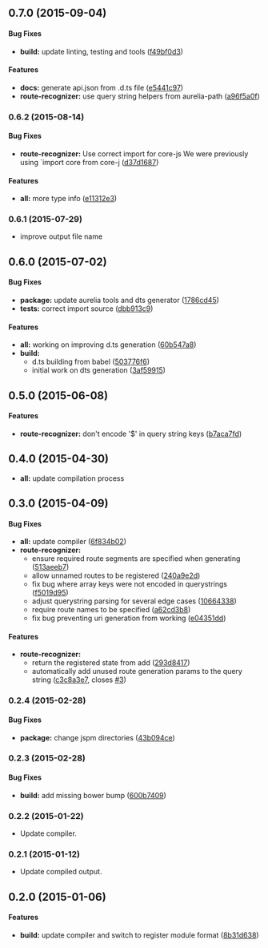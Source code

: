 ## 0.7.0 (2015-09-04)


#### Bug Fixes

* **build:** update linting, testing and tools ([f49bf0d3](http://github.com/aurelia/route-recognizer/commit/f49bf0d3db3bb453807b60f4eb1c673dec945a16))


#### Features

* **docs:** generate api.json from .d.ts file ([e5441c97](http://github.com/aurelia/route-recognizer/commit/e5441c970d741edd42322c70a3abb2d514c69fa4))
* **route-recognizer:** use query string helpers from aurelia-path ([a96f5a0f](http://github.com/aurelia/route-recognizer/commit/a96f5a0f01cf64182ec09da1d064b67245ae59bf))


### 0.6.2 (2015-08-14)


#### Bug Fixes

* **route-recognizer:** Use correct import for core-js We were previously using `import core from core-j ([d37d1687](http://github.com/aurelia/route-recognizer/commit/d37d1687f7e4109e4175505ceaae8bccc356257c))


#### Features

* **all:** more type info ([e11312e3](http://github.com/aurelia/route-recognizer/commit/e11312e3ed7325a4ef4b9dd56fc9353d3adb610c))


### 0.6.1 (2015-07-29)

* improve output file name

## 0.6.0 (2015-07-02)


#### Bug Fixes

* **package:** update aurelia tools and dts generator ([1786cd45](http://github.com/aurelia/route-recognizer/commit/1786cd45b6bc867bae053d4ad7d4da058f8777fb))
* **tests:** correct import source ([dbb913c9](http://github.com/aurelia/route-recognizer/commit/dbb913c9b326b82a47fdab6f39dfc8e6b1ab5d82))


#### Features

* **all:** working on improving d.ts generation ([60b547a8](http://github.com/aurelia/route-recognizer/commit/60b547a885dafd2932e5d25a301f14b542151606))
* **build:**
  * d.ts building from babel ([503776f6](http://github.com/aurelia/route-recognizer/commit/503776f6fd3ee970a93e558a92e956494993807e))
  * initial work on dts generation ([3af59915](http://github.com/aurelia/route-recognizer/commit/3af599153e7a5e339990ff4cbff0149efe02ff5e))


## 0.5.0 (2015-06-08)


#### Features

* **route-recognizer:** don't encode '$' in query string keys ([b7aca7fd](http://github.com/aurelia/route-recognizer/commit/b7aca7fd2a44998b1708f32807a737dbd23e0f1e))


## 0.4.0 (2015-04-30)

* **all:** update compilation process


## 0.3.0 (2015-04-09)


#### Bug Fixes

* **all:** update compiler ([6f834b02](http://github.com/aurelia/route-recognizer/commit/6f834b024305991ceb8878b76456801aacfe590a))
* **route-recognizer:**
  * ensure required route segments are specified when generating ([513aeeb7](http://github.com/aurelia/route-recognizer/commit/513aeeb73dc68370d7b6bb0db96eabb37a7b96d0))
  * allow unnamed routes to be registered ([240a9e2d](http://github.com/aurelia/route-recognizer/commit/240a9e2db07b27623cdebb64ef4a4473a7996317))
  * fix bug where array keys were not encoded in querystrings ([f5019d95](http://github.com/aurelia/route-recognizer/commit/f5019d9578bdb530def082e2960d4906e42ca784))
  * adjust querystring parsing for several edge cases ([10664338](http://github.com/aurelia/route-recognizer/commit/10664338180ec01d67ebf62f39794913762280bb))
  * require route names to be specified ([a62cd3b8](http://github.com/aurelia/route-recognizer/commit/a62cd3b854962576456db82209a1294cc77f4797))
  * fix bug preventing uri generation from working ([e04351dd](http://github.com/aurelia/route-recognizer/commit/e04351dd27fbc4e8283f3bfd97709263c60d4f1d))


#### Features

* **route-recognizer:**
  * return the registered state from add ([293d8417](http://github.com/aurelia/route-recognizer/commit/293d841797c3b36d2d32b74c2999670db0251e22))
  * automatically add unused route generation params to the query string ([c3c8a3e7](http://github.com/aurelia/route-recognizer/commit/c3c8a3e767a3ea05cf8e1ed207584f2efa6b1995), closes [#3](http://github.com/aurelia/route-recognizer/issues/3))


### 0.2.4 (2015-02-28)


#### Bug Fixes

* **package:** change jspm directories ([43b094ce](http://github.com/aurelia/route-recognizer/commit/43b094ce4343f47436bb44d72d55e0750fbd85d6))


### 0.2.3 (2015-02-28)


#### Bug Fixes

* **build:** add missing bower bump ([600b7409](http://github.com/aurelia/route-recognizer/commit/600b7409d92557444c4c855340089b8b8c39f980))


### 0.2.2 (2015-01-22)

* Update compiler.

### 0.2.1 (2015-01-12)

* Update compiled output.

## 0.2.0 (2015-01-06)


#### Features

* **build:** update compiler and switch to register module format ([8b31d638](http://github.com/aurelia/route-recognizer/commit/8b31d63808ee8cd11fea144d91ca9ec65d829f4f))
